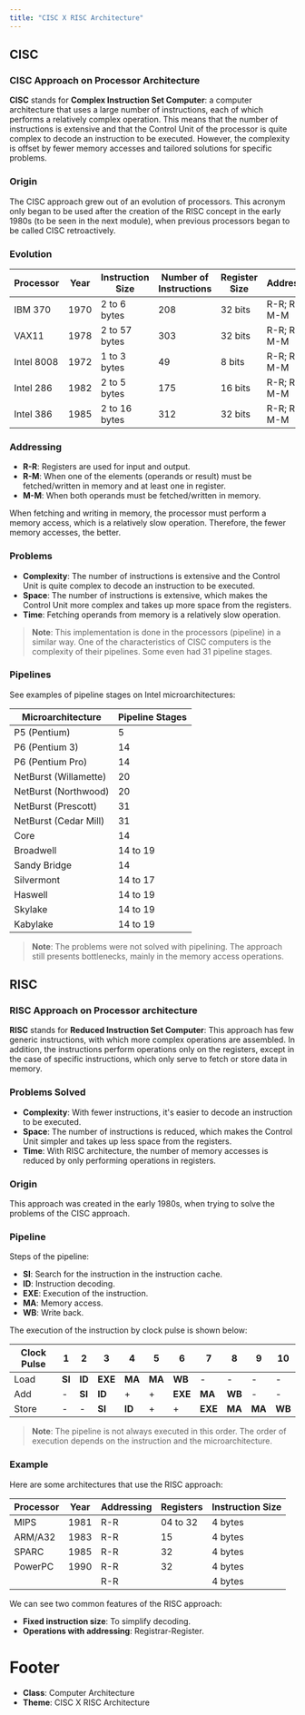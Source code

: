 ```yaml
---
title: "CISC X RISC Architecture"
---
```


## CISC

### CISC Approach on Processor Architecture

**CISC** stands for **Complex Instruction Set Computer**: a computer architecture that uses a large number of instructions, each of which performs a relatively complex operation. This means that the number of instructions is extensive and that the Control Unit of the processor is quite complex to decode an instruction to be executed. However, the complexity is offset by fewer memory accesses and tailored solutions for specific problems.

### Origin

The CISC approach grew out of an evolution of processors. This acronym only began to be used after the creation of the RISC concept in the early 1980s (to be seen in the next module), when previous processors began to be called CISC retroactively.

### Evolution

| Processor | Year | Instruction Size | Number of Instructions | Register Size | Addressing |
|-----------|------|------------------|------------------------|---------------|------------|
| IBM 370   | 1970 | 2 to 6 bytes     | 208                    | 32 bits       | R-R; R-M; M-M |
| VAX11     | 1978 | 2 to 57 bytes    | 303                    | 32 bits       | R-R; R-M; M-M |
| Intel 8008 | 1972 | 1 to 3 bytes    | 49                     | 8 bits        | R-R; R-M; M-M |
| Intel 286 | 1982 | 2 to 5 bytes     | 175                    | 16 bits       | R-R; R-M; M-M |
| Intel 386 | 1985 | 2 to 16 bytes    | 312                    | 32 bits       | R-R; R-M; M-M |

### Addressing

- **R-R**: Registers are used for input and output.
- **R-M**: When one of the elements (operands or result) must be fetched/written in memory and at least one in register.
- **M-M**: When both operands must be fetched/written in memory.

When fetching and writing in memory, the processor must perform a memory access, which is a relatively slow operation. Therefore, the fewer memory accesses, the better.

### Problems

- **Complexity**: The number of instructions is extensive and the Control Unit is quite complex to decode an instruction to be executed.
- **Space**: The number of instructions is extensive, which makes the Control Unit more complex and takes up more space from the registers.
- **Time**: Fetching operands from memory is a relatively slow operation.

> **Note**: This implementation is done in the processors (pipeline) in a similar way. One of the characteristics of CISC computers is the complexity of their pipelines. Some even had 31 pipeline stages.

### Pipelines

See examples of pipeline stages on Intel microarchitectures:

| Microarchitecture | Pipeline Stages |
|-------------------|-----------------|
| P5 (Pentium)      | 5               |
| P6 (Pentium 3)    | 14              |
| P6 (Pentium Pro)  | 14              |
| NetBurst (Willamette) | 20       |
| NetBurst (Northwood)  | 20       |
| NetBurst (Prescott)   | 31       |
| NetBurst (Cedar Mill) | 31       |
| Core               | 14              |
| Broadwell          | 14 to 19        |
| Sandy Bridge       | 14              |
| Silvermont         | 14 to 17        |
| Haswell            | 14 to 19        |
| Skylake            | 14 to 19        |
| Kabylake           | 14 to 19        |

> **Note**: The problems were not solved with pipelining. The approach still presents bottlenecks, mainly in the memory access operations.

## RISC

### RISC Approach on Processor architecture

**RISC** stands for **Reduced Instruction Set Computer**: This approach has few generic instructions, with which more complex operations are assembled. In addition, the instructions perform operations only on the registers, except in the case of specific instructions, which only serve to fetch or store data in memory.

### Problems Solved

- **Complexity**: With fewer instructions, it's easier to decode an instruction to be executed.
- **Space**: The number of instructions is reduced, which makes the Control Unit simpler and takes up less space from the registers.
- **Time**: With RISC architecture, the number of memory accesses is reduced by only performing operations in registers.

### Origin

This approach was created in the early 1980s, when trying to solve the problems of the CISC approach.

### Pipeline

Steps of the pipeline:

- **SI**: Search for the instruction in the instruction cache.
- **ID**: Instruction decoding.
- **EXE**: Execution of the instruction.
- **MA**: Memory access.
- **WB**: Write back.

The execution of the instruction by clock pulse is shown below:

| Clock Pulse | 1 | 2 | 3 | 4 | 5 | 6 | 7 | 8 | 9 | 10 |
|-------------|---|---|---|---|---|---|---|---|---|----|
| Load        | **SI** | **ID** | **EXE** | **MA** | **MA** | **WB** | - | - | - | - |
| Add         | - | **SI** | **ID** | + | + | **EXE** | **MA** | **WB** | - | - |
| Store       | - | - | **SI** | **ID** | + | + | **EXE** | **MA** | **MA** | **WB** |

> **Note**: The pipeline is not always executed in this order. The order of execution depends on the instruction and the microarchitecture.

### Example

Here are some architectures that use the RISC approach:

| Processor | Year | Addressing | Registers | Instruction Size |
|-----------|------|------------|-----------|------------------|
| MIPS      | 1981 | R-R        | 04 to 32  | 4 bytes          |
| ARM/A32   | 1983 | R-R        | 15        | 4 bytes          |
| SPARC     | 1985 | R-R        | 32        | 4 bytes          |
| PowerPC   | 1990 | R-R        | 32        | 4 bytes          |
|  |  | R-R |  | 4 bytes |

We can see two common features of the RISC approach:

- **Fixed instruction size**: To simplify decoding.
- **Operations with addressing**: Registrar-Register.

# Footer

- **Class**: Computer Architecture
- **Theme**: CISC X RISC Architecture